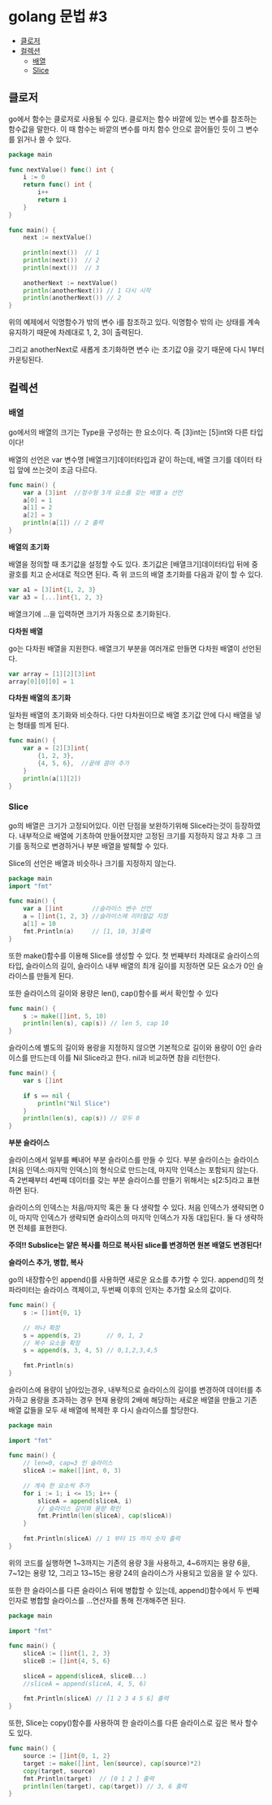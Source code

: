 # golang 문법 #3

- [클로저](#클로저)
- [컬렉션](#컬렉션)
  - [배열](#배열)
  - [Slice](#Slice)

## 클로저

go에서 함수는 클로저로 사용될 수 있다. 클로저는 함수 바깥에 있는 변수를 참조하는 함수값을 말한다. 이 때 함수는 바깥의 변수를 마치 함수 안으로 끌어들인 듯이 그 변수를 읽거나 쓸 수 있다.

```go
package main
 
func nextValue() func() int {
    i := 0
    return func() int {
        i++
        return i
    }
}
 
func main() {
    next := nextValue()
 
    println(next())  // 1
    println(next())  // 2
    println(next())  // 3
 
    anotherNext := nextValue()
    println(anotherNext()) // 1 다시 시작
    println(anotherNext()) // 2
}
```

위의 예제에서 익명함수가 밖의 변수 i를 참조하고 있다. 익명함수 밖의 i는 상태를 계속 유지하기 때문에 차례대로 1, 2, 3이 출력된다.

그리고 anotherNext로 새롭게 초기화하면 변수 i는 초기값 0을 갖기 때문에 다시 1부터 카운팅된다.

## 컬렉션

### 배열

go에서의 배열의 크기는 Type을 구성하는 한 요소이다. 즉 [3]int는 [5]int와 다른 타입이다!

배열의 선언은 var 변수명 [배열크기]데이터타입과 같이 하는데, 배열 크기를 데이터 타입 앞에 쓰는것이 조금 다르다.

```go
func main() {
    var a [3]int  //정수형 3개 요소를 갖는 배열 a 선언
    a[0] = 1
    a[1] = 2
    a[2] = 3
    println(a[1]) // 2 출력
}
```

<b>배열의 초기화</b>

배열을 정의할 때 초기값을 설정할 수도 있다. 초기값은 [배열크기]데이터타입 뒤에 중괄호를 치고 순서대로 적으면 된다. 즉 위 코드의 배열 초기화를 다음과 같이 할 수 있다.

```go
var a1 = [3]int{1, 2, 3}
var a3 = [...]int{1, 2, 3}
```

배열크기에 ...을 입력하면 크기가 자동으로 초기화된다.

<b>다차원 배열</b>

go는 다차원 배열을 지원한다. 배열크기 부분을 여러개로 만들면 다차원 배열이 선언된다.

```go
var array = [1][2][3]int
array[0][0][0] = 1
```

<b>다차원 배열의 초기화</b>

일차원 배열의 초기화와 비슷하다. 다만 다차원이므로 배열 초기값 안에 다시 배열을 넣는 형태를 띄게 된다.

```go
func main() {
    var a = [2][3]int{
        {1, 2, 3},
        {4, 5, 6},  //끝에 콤마 추가
    }
    println(a[1][2])
}
```

### Slice

go의 배열은 크기가 고정되어있다. 이런 단점을 보완하기위해 Slice라는것이 등장하였다. 내부적으로 배열에 기초하여 만들어졌지만 고정된 크기를 지정하지 않고 차후 그 크기를 동적으로 변경하거나 부분 배열을 발췌할 수 있다.

Slice의 선언은 배열과 비슷하나 크기를 지정하지 않는다.

```go
package main
import "fmt"
 
func main() {
    var a []int        //슬라이스 변수 선언
    a = []int{1, 2, 3} //슬라이스에 리터럴값 지정
    a[1] = 10
    fmt.Println(a)     // [1, 10, 3]출력
}
```

또한 make()함수를 이용해 Slice를 생성할 수 있다. 첫 번째부터 차례대로 슬라이스의 타입, 슬라이스의 길이, 슬라이스 내부 배열의 최개 길이를 지정하면 모든 요소가 0인 슬라이스를 만들게 된다.

또한 슬라이스의 길이와 용량은 len(), cap()함수를 써서 확인할 수 있다

```go
func main() {
    s := make([]int, 5, 10)
    println(len(s), cap(s)) // len 5, cap 10
}
```

슬라이스에 별도의 길이와 용랑을 지정하지 않으면 기본적으로 길이와 용량이 0인 슬라이스를 만드는데 이를 Nil Slice라고 한다. nil과 비교하면 참을 리턴한다.

```go
func main() {
    var s []int
 
    if s == nil {
        println("Nil Slice")
    }
    println(len(s), cap(s)) // 모두 0
}
```

<b>부분 슬라이스</b>

슬라이스에서 일부를 빼내어 부분 슬라이스를 만들 수 있다. 부분 슬라이스는 슬라이스[처음 인덱스:마지막 인덱스]의 형식으로 만드는데, 마지막 인덱스는 포함되지 않는다. 즉 2번째부터 4번째 데이터를 갖는 부분 슬라이스를 만들기 위해서는 s[2:5]라고 표현하면 된다.

슬라이스의 인덱스는 처음/마지막 혹은 둘 다 생략할 수 있다. 처음 인덱스가 생략되면 0이, 마지막 인덱스가 생략되면 슬라이스의 마지막 인덱스가 자동 대입된다. 둘 다 생략하면 전체를 표현한다.

<strong>주의!! Subslice는 얕은 복사를 하므로 복사된 slice를 변경하면 원본 배열도 변경된다!</strong>

<b>슬라이스 추가, 병합, 복사</b>

go의 내장함수인 append()를 사용하면 새로운 요소를 추가할 수 있다. append()의 첫 파라미터는 슬라이스 객체이고, 두번째 이후의 인자는 추가할 요소의 값이다.

```go
func main() {
    s := []int{0, 1}
 
    // 하나 확장
    s = append(s, 2)       // 0, 1, 2
    // 복수 요소들 확장
    s = append(s, 3, 4, 5) // 0,1,2,3,4,5
 
    fmt.Println(s)
}
```

슬라이스에 용량이 남아있는경우, 내부적으로 슬라이스의 길이를 변경하여 데이터를 추가하고 용량을 초과하는 경우 현재 용량의 2배에 해당하는 새로운 배열을 만들고 기존 배열 값들을 모두 새 배열에 복제한 후 다시 슬라이스를 할당한다.

```go
package main
 
import "fmt"
 
func main() {
    // len=0, cap=3 인 슬라이스
    sliceA := make([]int, 0, 3)
 
    // 계속 한 요소씩 추가
    for i := 1; i <= 15; i++ {
        sliceA = append(sliceA, i)
        // 슬라이스 길이와 용량 확인
        fmt.Println(len(sliceA), cap(sliceA))
    }
 
    fmt.Println(sliceA) // 1 부터 15 까지 숫자 출력 
}
```

위의 코드를 실행하면 1~3까지는 기존의 용량 3을 사용하고, 4~6까지는 용량 6을, 7~12는 용량 12, 그리고 13~15는 용량 24의 슬라이스가 사용되고 있음을 알 수 있다.

또한 한 슬라이스를 다른 슬라이스 뒤에 병합할 수 있는데, append()함수에서 두 번째 인자로 병합할 슬라이스를 ...연산자를 통해 전개해주면 된다.

```go
package main
 
import "fmt"
 
func main() {
    sliceA := []int{1, 2, 3}
    sliceB := []int{4, 5, 6}
 
    sliceA = append(sliceA, sliceB...)
    //sliceA = append(sliceA, 4, 5, 6)
 
    fmt.Println(sliceA) // [1 2 3 4 5 6] 출력
}

```

또한, Slice는 copy()함수를 사용하여 한 슬라이스를 다른 슬라이스로 깊은 복사 할수도 있다.

```go
func main() {
    source := []int{0, 1, 2}
    target := make([]int, len(source), cap(source)*2)
    copy(target, source)
    fmt.Println(target)  // [0 1 2 ] 출력
    println(len(target), cap(target)) // 3, 6 출력
}
```






















